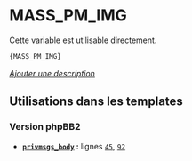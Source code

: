 # MASS_PM_IMG


Cette variable est utilisable directement.

```html
{MASS_PM_IMG}
```

[*Ajouter une description*](https://fa-tvars.appspot.com/var/MASS_PM_IMG)

## Utilisations dans les templates

### Version phpBB2
* __[`privmsgs_body`](../tpl/var/subsilver/privmsgs_body.md#readme) :__ lignes [`45`](../tpl/src/subsilver/privmsgs_body.tpl#L45), [`92`](../tpl/src/subsilver/privmsgs_body.tpl#L92)